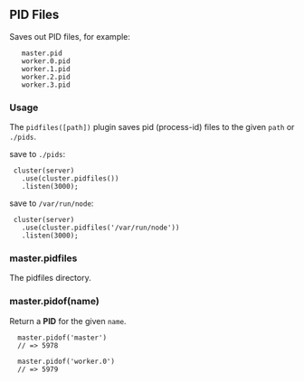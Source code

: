 
## PID Files

 Saves out PID files, for example:
 
       master.pid
       worker.0.pid
       worker.1.pid
       worker.2.pid
       worker.3.pid

### Usage

The `pidfiles([path])` plugin saves pid (process-id) files to the given `path` or `./pids`.

save to `./pids`:

     cluster(server)
       .use(cluster.pidfiles())
       .listen(3000);

save to `/var/run/node`:

     cluster(server)
       .use(cluster.pidfiles('/var/run/node'))
       .listen(3000);

### master.pidfiles

  The pidfiles directory.

### master.pidof(name)

  Return a __PID__ for the given `name`.

      master.pidof('master')
      // => 5978

      master.pidof('worker.0')
      // => 5979
      